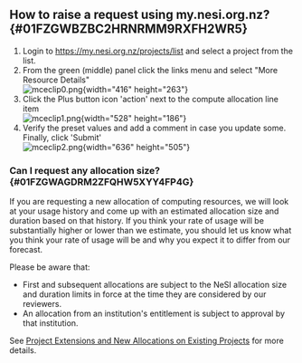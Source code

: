 ## How to raise a request using my.nesi.org.nz? {#01FZGWBZBC2HRNRMM9RXFH2WR5}

1.  Login to <https://my.nesi.org.nz/projects/list> and select a project
    from the list.
2.  From the green (middle) panel click the links menu and select \"More
    Resource Details\"\
    ![mceclip0.png](https://support.nesi.org.nz/hc/article_attachments/4600234941199/mceclip0.png){width="416"
    height="263"}
3.  Click the Plus button icon \'action\' next to the compute allocation
    line item \
    ![mceclip1.png](https://support.nesi.org.nz/hc/article_attachments/4600261809295/mceclip1.png){width="528"
    height="186"}
4.  Verify the preset values and add a comment in case you update some.\
    Finally, click \'Submit\' \
    ![mceclip2.png](https://support.nesi.org.nz/hc/article_attachments/4600269021199/mceclip2.png){width="636"
    height="505"}

### Can I request any allocation size? {#01FZGWAGDRM2ZFQHW5XYY4FP4G}

If you are requesting a new allocation of computing resources, we will
look at your usage history and come up with an estimated allocation size
and duration based on that history. If you think your rate of usage will
be substantially higher or lower than we estimate, you should let us
know what you think your rate of usage will be and why you expect it to
differ from our forecast.

Please be aware that:

-   First and subsequent allocations are subject to the NeSI allocation
    size and duration limits in force at the time they are considered by
    our reviewers.
-   An allocation from an institution\'s entitlement is subject to
    approval by that institution.

See [Project Extensions and New Allocations on Existing
Projects](https://support.nesi.org.nz/hc/en-gb/articles/360000202196) for
more details.

 
